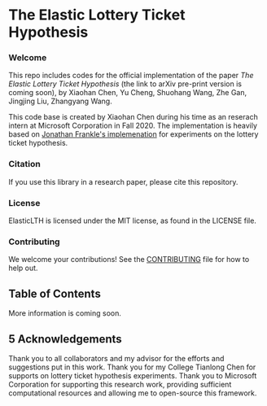 # The Elastic Lottery Ticket Hypothesis

### Welcome

This repo includes codes for the official implementation of the paper *The Elastic Lottery Ticket Hypothesis* (the link to arXiv pre-print version is coming soon), by Xiaohan Chen, Yu Cheng, Shuohang Wang, Zhe Gan, Jingjing Liu, Zhangyang Wang.

This code base is created by Xiaohan Chen during his time as an reserach intern at Microsoft Corporation in Fall 2020. The implementation is heavily based on [Jonathan Frankle's implemenation](https://github.com/facebookresearch/open_lth) for experiments on the lottery ticket hypothesis.

### Citation

If you use this library in a research paper, please cite this repository.

### License

ElasticLTH is licensed under the MIT license, as found in the LICENSE file.

### Contributing

We welcome your contributions! See the [CONTRIBUTING](CONTRIBUTING.md) file for how to help out.

## Table of Contents

More information is coming soon.

## <a name=acknowledgements></a>5 Acknowledgements

Thank you to all collaborators and my advisor for the efforts and suggestions put in this work. Thank you for my College Tianlong Chen for supports on lottery ticket hypothesis experiments. Thank you to Microsoft Corporation for supporting this research work, providing sufficient computational resources and allowing me to open-source this framework.
